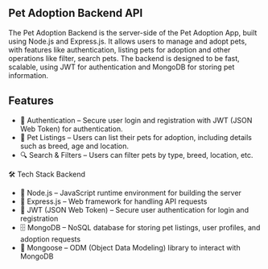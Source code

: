 ## Pet Adoption Backend API

The Pet Adoption Backend is the server-side of the Pet Adoption App, built using Node.js and Express.js. It allows users to manage and adopt pets, with features like authentication, listing pets for adoption and other operations like filter, search pets. The backend is designed to be fast, scalable, using JWT for authentication and MongoDB for storing pet information.

## Features

- 🔐 Authentication – Secure user login and registration with JWT (JSON Web Token) for authentication.
- 🐶 Pet Listings – Users can list their pets for adoption, including details such as breed, age and location.
- 🔍 Search & Filters – Users can filter pets by type, breed, location, etc.

🛠️ Tech Stack
Backend

- 🚀 Node.js – JavaScript runtime environment for building the server
- 📜 Express.js – Web framework for handling API requests
- 🔐 JWT (JSON Web Token) – Secure user authentication for login and registration
- 🗄️ MongoDB – NoSQL database for storing pet listings, user profiles, and adoption requests
- 🔗 Mongoose – ODM (Object Data Modeling) library to interact with MongoDB
